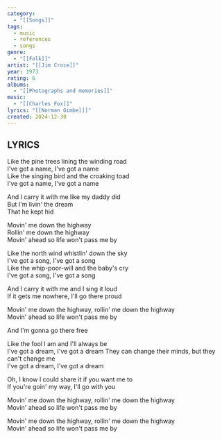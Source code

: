 ```yaml
---
category:
  - "[[Songs]]"
tags:
  - music
  - references
  - songs
genre:
  - "[[Folk]]"
artist: "[[Jim Croce]]"
year: 1973
rating: 6
albums:
  - "[[Photographs and memories]]"
music:
  - "[[Charles Fox]]"
lyrics: "[[Norman Gimbel]]"
created: 2024-12-30
---
```

## LYRICS

Like the pine trees lining the winding road  
I've got a name, I've got a name  
Like the singing bird and the croaking toad  
I've got a name, I've got a name  
  
And I carry it with me like my daddy did  
But I'm livin' the dream  
That he kept hid  
  
Movin' me down the highway  
Rollin' me down the highway  
Movin' ahead so life won't pass me by  
  
Like the north wind whistlin' down the sky  
I've got a song, I've got a song  
Like the whip-poor-will and the baby's cry  
I've got a song, I've got a song

And I carry it with me and I sing it loud  
If it gets me nowhere, I'll go there proud
  
Movin' me down the highway, rollin' me down the highway  
Movin' ahead so life won't pass me by

And I'm gonna go there free  
  
Like the fool I am and I'll always be  
I've got a dream, I've got a dream
They can change their minds, but they can't change me  
I've got a dream, I've got a dream
  
Oh, I know I could share it if you want me to  
If you're goin' my way, I'll go with you
  
Movin' me down the highway, rollin' me down the highway  
Movin' ahead so life won't pass me by

Movin' me down the highway, rollin' me down the highway  
Movin' ahead so life won't pass me by